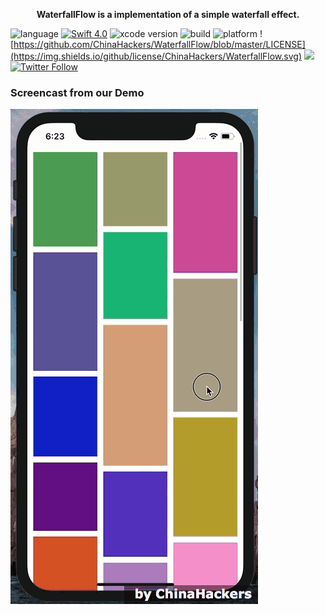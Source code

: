 <p align="center"> <b> WaterfallFlow is  a implementation of a simple waterfall effect. </b></p>


![language](https://img.shields.io/badge/language-swift-orange.svg)
[![Swift  4.0](https://img.shields.io/badge/swift-4.0.3+-blue.svg?style=flat)](https://developer.apple.com/swift/)
![xcode version](https://img.shields.io/badge/xcode-9+-brightgreen.svg)
![build](https://img.shields.io/appveyor/ci/gruntjs/grunt.svg)
![platform](https://img.shields.io/badge/platform-ios-lightgrey.svg)
![https://github.com/ChinaHackers/WaterfallFlow/blob/master/LICENSE](https://img.shields.io/github/license/ChinaHackers/WaterfallFlow.svg)
![](https://img.shields.io/github/stars/ChinaHackers/WaterfallFlow.svg?style=social&label=Star)
[![Twitter Follow](https://img.shields.io/twitter/follow/LiuChuan_.svg?style=social)](https://twitter.com/LiuChuan_)

### Screencast from our Demo

![](https://github.com/ChinaHackers/WaterfallFlow/raw/master/Screencast/Screencast.gif)